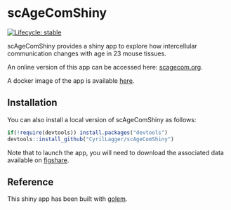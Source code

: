 
<!-- README.md is generated from README.Rmd. Please edit that file -->

# scAgeComShiny

<!-- badges: start -->

[![Lifecycle:
stable](https://img.shields.io/badge/lifecycle-stable-brightgreen.svg)](https://lifecycle.r-lib.org/articles/stages.html#stable)
<!-- badges: end -->

scAgeComShiny provides a shiny app to explore how intercellular
communication changes with age in 23 mouse tissues.

An online version of this app can be accessed here:
[scagecom.org](https://scagecom.org/).

A docker image of the app is available
[here](https://hub.docker.com/r/ursueugen/scagecom).

## Installation

You can also install a local version of scAgeComShiny as follows:

``` r
if(!require(devtools)) install.packages("devtools")
devtools::install_github("CyrilLagger/scAgeComShiny")
```

Note that to launch the app, you will need to download the associated
data available on
[figshare](http://doi.org/10.6084/m9.figshare.17075375).

## Reference

This shiny app has been built with [golem](https://golemverse.org/).
